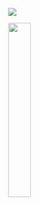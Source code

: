 ![](https://cdn.jsdelivr.net/gh/Mxlo/picx-images-hosting@master/20250107/IMG_5812.8z6luj8hy8.png)

<img src="https://cdn.jsdelivr.net/gh/Mxlo/picx-images-hosting@master/20250107/IMG_5812.8z6luj8hy8.png" width="30%" height="30%"> 